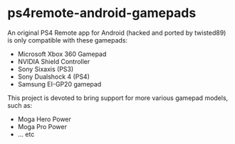 # ps4remote-android-gamepads

An original PS4 Remote app for Android (hacked and ported by twisted89) is only compatible with these gamepads:

* Microsoft Xbox 360 Gamepad
* NVIDIA Shield Controller
* Sony Sixaxis (PS3)
* Sony Dualshock 4 (PS4)
* Samsung EI-GP20 gamepad

This project is devoted to bring support for more various gamepad models, such as:

* Moga Hero Power
* Moga Pro Power
* ... etc
